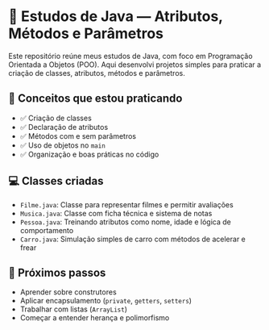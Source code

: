 # 🧠 Estudos de Java — Atributos, Métodos e Parâmetros

Este repositório reúne meus estudos de Java, com foco em Programação Orientada a Objetos (POO). Aqui desenvolvi projetos simples para praticar a criação de classes, atributos, métodos e parâmetros.

## 📌 Conceitos que estou praticando

- ✅ Criação de classes
- ✅ Declaração de atributos
- ✅ Métodos com e sem parâmetros
- ✅ Uso de objetos no `main`
- ✅ Organização e boas práticas no código

## 💻 Classes criadas

- `Filme.java`: Classe para representar filmes e permitir avaliações
- `Musica.java`: Classe com ficha técnica e sistema de notas
- `Pessoa.java`: Treinando atributos como nome, idade e lógica de comportamento
- `Carro.java`: Simulação simples de carro com métodos de acelerar e frear

## 🚀 Próximos passos

- Aprender sobre construtores
- Aplicar encapsulamento (`private`, `getters`, `setters`)
- Trabalhar com listas (`ArrayList`)
- Começar a entender herança e polimorfismo
